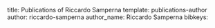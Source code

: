 title: Publications of Riccardo Samperna
template: publications-author
author: riccardo-samperna
author_name: Riccardo Samperna
bibkeys: 